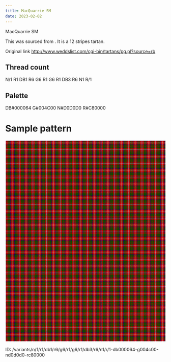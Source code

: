 ```yaml
---
title: MacQuarrie SM
date: 2023-02-02
---
```

MacQuarrie SM

This was sourced from <no value>.  It is a 12 stripes tartan.

Original link http://www.weddslist.com/cgi-bin/tartans/pg.pl?source=rb

## Thread count
N/1 R1 DB1 R6 G6 R1 G6 R1 DB3 R6 N1 R/1

## Palette
DB#000064 G#004C00 N#D0D0D0 R#C80000

# Sample pattern

![Tartan detail](tartan.png "N/1 R1 DB1 R6 G6 R1 G6 R1 DB3 R6 N1 R/1 tartan")

ID: /variants/n/1/r1/db1/r6/g6/r1/g6/r1/db3/r6/n1/r/1-db000064-g004c00-nd0d0d0-rc80000